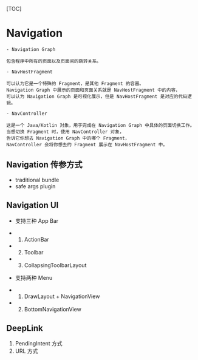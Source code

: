 [TOC]

# Navigation

```
- Navigation Graph

包含程序中所有的页面以及页面间的跳转关系。

- NavHostFragment

可以认为它是一个特殊的 Fragment，是其他 Fragment 的容器。
Navigation Graph 中展示的页面和页面关系就是 NavHostFragment 中的内容，
可以认为 Navigation Graph 是可视化展示，但是 NavHostFragment 是对应的代码逻辑。

- NavController

这是一个 Java/Kotlin 对象，用于完成在 Navigation Graph 中具体的页面切换工作。
当想切换 Fragment 时，使用 NavController 对象，
告诉它你想去 Navigation Graph 中的哪个 Fragment，
NavController 会将你想去的 Fragment 展示在 NavHostFragment 中。
```

## Navigation 传参方式

- traditional bundle
- safe args plugin

## Navigation UI

- 支持三种 App Bar

- 1. ActionBar
- 2. Toolbar
- 3. CollapsingToolbarLayout

* 支持两种 Menu

* 1. DrawLayout + NavigationView
* 2. BottomNavigationView

## DeepLink

1. PendingIntent 方式
2. URL 方式
